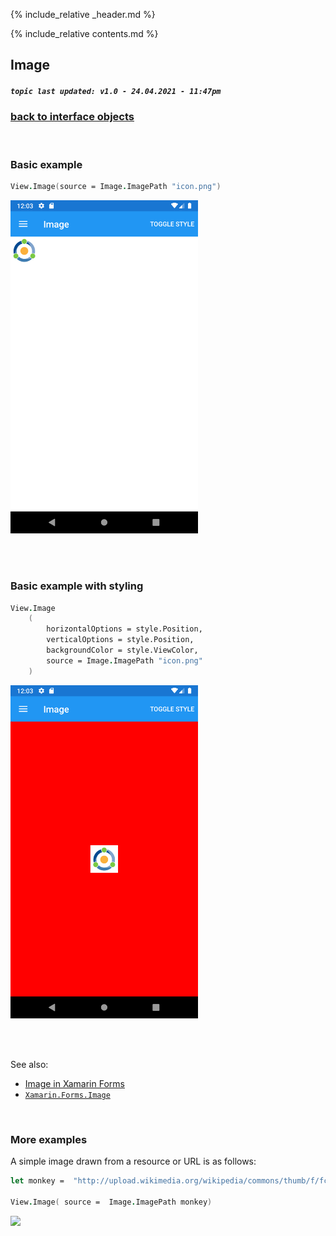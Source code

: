 {% include_relative _header.md %}

{% include_relative contents.md %}

Image
--------
##### `topic last updated: v1.0 - 24.04.2021 - 11:47pm`

### [back to interface objects](view-interface-objects.html#interface-objects)

<br />

### Basic example


```fsharp 
View.Image(source = Image.ImagePath "icon.png")
```

<img src="images/view/Image-adr-basic.png" width="300">

<br /> <br /> 

### Basic example with styling

```fsharp 
View.Image
    (
        horizontalOptions = style.Position,
        verticalOptions = style.Position,
        backgroundColor = style.ViewColor,
        source = Image.ImagePath "icon.png"
    )
```


<img src="images/view/Image-adr-styled.png" width="300">

<br /> <br /> 

See also:

* [Image in Xamarin Forms](https://docs.microsoft.com/en-us/xamarin/xamarin-forms/user-interface/Images)
* [`Xamarin.Forms.Image`](https://docs.microsoft.com/en-us/dotnet/api/Xamarin.Forms.Image)

<br /> 

### More examples

A simple image drawn from a resource or URL is as follows:

```fsharp
let monkey =  "http://upload.wikimedia.org/wikipedia/commons/thumb/f/fc/Papio_anubis_%28Serengeti%2C_2009%29.jpg/200px-Papio_anubis_%28Serengeti%2C_2009%29.jpg"
                    
View.Image( source =  Image.ImagePath monkey)
```

<img src="https://user-images.githubusercontent.com/52166903/60180198-5d63c480-9817-11e9-9458-379a848ccca4.png" width="400">